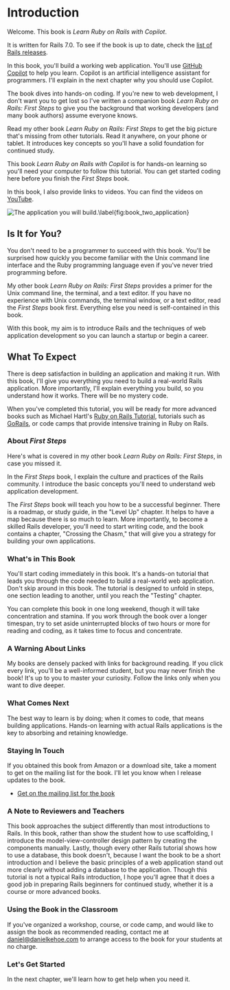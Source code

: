 Introduction
============

Welcome. This book is *Learn Ruby on Rails with Copilot*.

It is written for Rails 7.0. To see if the book is up to date, check the [list of Rails releases](https://rubyonrails.org/category/releases).

In this book, you'll build a working web application. You'll use [GitHub Copilot](https://github.com/features/copilot) to help you learn. Copilot is an artificial intelligence assistant for programmers. I'll explain in the next chapter why you should use Copilot.

The book dives into hands-on coding. If you're new to web development, I don't want you to get lost so I've written a companion book *Learn Ruby on Rails: First Steps* to give you the background that working developers (and many book authors) assume everyone knows.

Read my other book *Learn Ruby on Rails: First Steps* to get the big picture that's missing from other tutorials. Read it anywhere, on your phone or tablet. It introduces key concepts so you'll have a solid foundation for continued study.

This book *Learn Ruby on Rails with Copilot* is for hands-on learning so you'll need your computer to follow this tutorial. You can get started coding here before you finish the *First Steps* book.

In this book, I also provide links to videos. You can find the videos on [YouTube](https://www.youtube.com/user/RailsApps).

![The application you will build.\label{fig:book_two_application}](images/figures/learn-rails.png)

Is It for You?
--------------

You don't need to be a programmer to succeed with this book. You'll be surprised how quickly you become familiar with the Unix command line interface and the Ruby programming language even if you've never tried programming before.

My other book *Learn Ruby on Rails: First Steps* provides a primer for the Unix command line, the terminal, and a text editor. If you have no experience with Unix commands, the terminal window, or a text editor, read the *First Steps* book first. Everything else you need is self-contained in this book.

With this book, my aim is to introduce Rails and the techniques of web application development so you can launch a startup or begin a career.

## What To Expect

There is deep satisfaction in building an application and making it run. With this book, I'll give you everything you need to build a real-world Rails application. More importantly, I'll explain everything you build, so you understand how it works. There will be no mystery code.

When you've completed this tutorial, you will be ready for more advanced books such as Michael Hartl's [Ruby on Rails Tutorial](https://www.railstutorial.org/), tutorials such as [GoRails](https://gorails.com/), or code camps that provide intensive training in Ruby on Rails.

### About *First Steps*

Here's what is covered in my other book *Learn Ruby on Rails: First Steps*, in case you missed it.

In the *First Steps* book, I explain the culture and practices of the Rails community. I introduce the basic concepts you'll need to understand web application development.

The *First Steps* book will teach you how to be a successful beginner. There is a roadmap, or study guide, in the "Level Up" chapter. It helps to have a map because there is so much to learn. More importantly, to become a skilled Rails developer, you'll need to start writing code, and the book contains a chapter, "Crossing the Chasm," that will give you a strategy for building your own applications.

### What's in This Book

You'll start coding immediately in this book. It's a hands-on tutorial that leads you through the code needed to build a real-world web application. Don't skip around in this book. The tutorial is designed to unfold in steps, one section leading to another, until you reach the "Testing" chapter.

You can complete this book in one long weekend, though it will take concentration and stamina. If you work through the book over a longer timespan, try to set aside uninterrupted blocks of two hours or more for reading and coding, as it takes time to focus and concentrate.

### A Warning About Links

My books are densely packed with links for background reading. If you click every link, you'll be a well-informed student, but you may never finish the book! It's up to you to master your curiosity. Follow the links only when you want to dive deeper.

### What Comes Next

The best way to learn is by doing; when it comes to code, that means building applications. Hands-on learning with actual Rails
applications is the key to absorbing and retaining knowledge.



### Staying In Touch

If you obtained this book from Amazon or a download site, take a moment
to get on the mailing list for the book. I'll let you know when I
release updates to the book.

-   [Get on the mailing list for the book](http://learn-rails.com/mailinglist)

### A Note to Reviewers and Teachers

This book approaches the subject differently than most introductions to
Rails. In this book, rather than
show the student how to use scaffolding, I introduce the
model-view-controller design pattern by creating the components
manually. Lastly, though every other Rails tutorial shows how to use a
database, this book doesn't, because I want the book to be a short
introduction and I believe the basic principles of a web application
stand out more clearly without adding a database to the application.
Though this tutorial is not a typical Rails introduction, I hope you'll
agree that it does a good job in preparing Rails beginners for continued
study, whether it is a course or more advanced books.

### Using the Book in the Classroom

If you've organized a workshop, course, or code camp, and would like to
assign the book as recommended reading, contact me at
[daniel@danielkehoe.com](mailto:daniel@danielkehoe.com) to arrange
access to the book for your students at no charge.

### Let's Get Started

In the next chapter, we'll learn how to get help when you need it.
